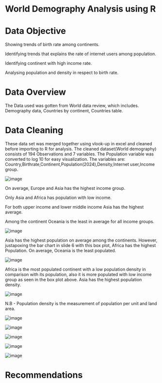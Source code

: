 # World Demography Analysis using  R

# Data Objective
 Showing trends of birth rate among continents.
 
 Identifying trends that explains the rate of internet users among population.
 
 Identifying continent with high income rate.
 
 Analysing population and density in respect to birth rate.

# Data Overview
The Data used was gotten from World data review, which includes.
Demography data, Countries by continent, Countries table. 

# Data Cleaning 
 These data set was merged together using vlook-up in excel and cleaned before importing to R for analysis. The cleaned dataset(World demography) consists of 194 Observations and 7 variables. The Population variable was converted to log 10 for easy visualization.
 The variables are:
	Country,Birthrate,Continent,Population(2024),Density,Internet user,Income group.
 
![image](https://github.com/user-attachments/assets/ec42f9e2-335b-4def-abeb-ac52217f9d95)

On average, Europe and Asia has the highest income group.

Only Asia and Africa has population with low income.

For both upper income and lower middle income Asia has the highest average.

Among the continent Oceania is  the least in average for all income groups.

![image](https://github.com/user-attachments/assets/38697776-8380-44cd-be9f-fd163ecb40fa)

Asia has the highest population on average among the continents. However, justapoxing the bar chart in slide 6 with this box plot, Africa has the highest Population. On average, Oceania is the least populated.

![image](https://github.com/user-attachments/assets/636b0111-6766-494c-a123-2f0453d693c4)


Africa is the most populated continent with a low population density in comparison with its population, also it is more  populated with low income group as seen in the box plot above. Asia has the highest population density.

![image](https://github.com/user-attachments/assets/70d6257c-e3ca-4248-b261-70e92ff8d37f)


N.B - Population density is the measurement of population per unit and land area.



![image](https://github.com/user-attachments/assets/18787ba8-4fc9-4c7b-b6b8-c474907e08f9)

 ![image](https://github.com/user-attachments/assets/49f6bf78-f7e6-44ea-a1fa-20b6267a9a1d)
 


![image](https://github.com/user-attachments/assets/362b7e5d-14d5-4594-a112-1a554f2eed80)

![image](https://github.com/user-attachments/assets/d7edca16-03b0-4040-9289-8331064b22c6)

![image](https://github.com/user-attachments/assets/ca2c5939-afca-4310-829b-020473e34a94)




 # Recommendations



